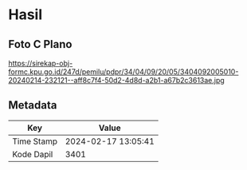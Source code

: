 # Hasil

## Foto C Plano

https://sirekap-obj-formc.kpu.go.id/247d/pemilu/pdpr/34/04/09/20/05/3404092005010-20240214-232121--aff8c7f4-50d2-4d8d-a2b1-a67b2c3613ae.jpg


## Metadata

| Key        | Value               |
| ---------- | ------------------- |
| Time Stamp | 2024-02-17 13:05:41 |
| Kode Dapil | 3401                |



